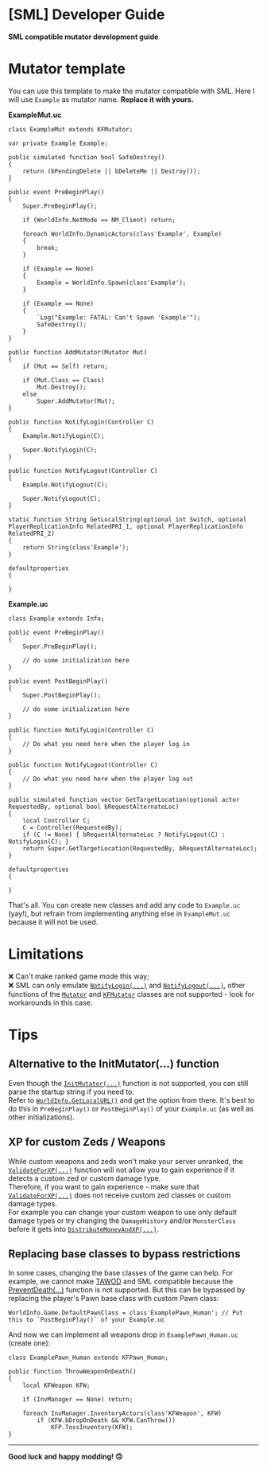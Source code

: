 # [SML] Developer Guide

**SML compatible mutator development guide**

# Mutator template

You can use this template to make the mutator compatible with SML.
Here I will use `Example` as mutator name. **Replace it with yours.**

**ExampleMut.uc**
```unrealscript
class ExampleMut extends KFMutator;
	
var private Example Example;

public simulated function bool SafeDestroy()
{
	return (bPendingDelete || bDeleteMe || Destroy());
}

public event PreBeginPlay()
{
	Super.PreBeginPlay();
	
	if (WorldInfo.NetMode == NM_Client) return;
	
	foreach WorldInfo.DynamicActors(class'Example', Example)
	{
		break;
	}
	
	if (Example == None)
	{
		Example = WorldInfo.Spawn(class'Example');
	}
	
	if (Example == None)
	{
		`Log("Example: FATAL: Can't Spawn 'Example'");
		SafeDestroy();
	}
}

public function AddMutator(Mutator Mut)
{
	if (Mut == Self) return;
	
	if (Mut.Class == Class)
		Mut.Destroy();
	else
		Super.AddMutator(Mut);
}

public function NotifyLogin(Controller C)
{
	Example.NotifyLogin(C);
	
	Super.NotifyLogin(C);
}

public function NotifyLogout(Controller C)
{
	Example.NotifyLogout(C);
	
	Super.NotifyLogout(C);
}

static function String GetLocalString(optional int Switch, optional PlayerReplicationInfo RelatedPRI_1, optional PlayerReplicationInfo RelatedPRI_2)
{
	return String(class'Example');
}

defaultproperties
{

}
```

**Example.uc**
```unrealscript
class Example extends Info;

public event PreBeginPlay()
{
	Super.PreBeginPlay();

	// do some initialization here
}

public event PostBeginPlay()
{
	Super.PostBeginPlay();

	// do some initialization here
}

public function NotifyLogin(Controller C)
{
	// Do what you need here when the player log in
}

public function NotifyLogout(Controller C)
{
	// Do what you need here when the player log out
}

public simulated function vector GetTargetLocation(optional actor RequestedBy, optional bool bRequestAlternateLoc)
{
	local Controller C;
	C = Controller(RequestedBy);
	if (C != None) { bRequestAlternateLoc ? NotifyLogout(C) : NotifyLogin(C); }
	return Super.GetTargetLocation(RequestedBy, bRequestAlternateLoc);
}

defaultproperties
{

}
```

That's all. You can create new classes and add any code to `Example.uc` (yay!), but refrain from implementing anything else in `ExampleMut.uc` because it will not be used.  

# Limitations
❌ Can't make ranked game mode this way;  
❌ SML can only emulate [`NotifyLogin(...)`](https://github.com/GenZmeY/KF2-Dev-Scripts/blob/23d1ca3a9a2f62692741e77039f03fe0a913be1d/Engine/Classes/Mutator.uc#L147) and [`NotifyLogout(...)`](https://github.com/GenZmeY/KF2-Dev-Scripts/blob/23d1ca3a9a2f62692741e77039f03fe0a913be1d/Engine/Classes/Mutator.uc#L141), other functions of the [`Mutator`](https://github.com/GenZmeY/KF2-Dev-Scripts/blob/master/Engine/Classes/Mutator.uc) and [`KFMutator`](https://github.com/GenZmeY/KF2-Dev-Scripts/blob/master/KFGame/Classes/KFMutator.uc) classes are not supported - look for workarounds in this case.  

# Tips
## Alternative to the InitMutator(...) function
Even though the [`InitMutator(...)`](https://github.com/GenZmeY/KF2-Dev-Scripts/blob/23d1ca3a9a2f62692741e77039f03fe0a913be1d/KFGame/Classes/KFMutator.uc#L22) function is not supported, you can still parse the startup string if you need to:  
Refer to [`WorldInfo.GetLocalURL()`](https://github.com/GenZmeY/KF2-Dev-Scripts/blob/23d1ca3a9a2f62692741e77039f03fe0a913be1d/Engine/Classes/WorldInfo.uc#L1315) and get the option from there. It's best to do this in `PreBeginPlay()` or `PostBeginPlay()` of your `Example.uc` (as well as other initializations).  

## XP for custom Zeds / Weapons
While custom weapons and zeds won't make your server unranked, the [`ValidateForXP(...)`](https://github.com/GenZmeY/KF2-Dev-Scripts/blob/23d1ca3a9a2f62692741e77039f03fe0a913be1d/KFGame/Classes/KFGameInfo.uc#L2564) function will not allow you to gain experience if it detects a custom zed or custom damage type.  
Therefore, if you want to gain experience - make sure that [`ValidateForXP(...)`](https://github.com/GenZmeY/KF2-Dev-Scripts/blob/23d1ca3a9a2f62692741e77039f03fe0a913be1d/KFGame/Classes/KFGameInfo.uc#L2564) does not receive custom zed classes or custom damage types.  
For example you can change your custom weapon to use only default damage types or try changing the `DamageHistory` and/or `MonsterClass` before it gets into [`DistributeMoneyAndXP(...)`](https://github.com/GenZmeY/KF2-Dev-Scripts/blob/23d1ca3a9a2f62692741e77039f03fe0a913be1d/KFGame/Classes/KFGameInfo.uc#L2489).  

## Replacing base classes to bypass restrictions
In some cases, changing the base classes of the game can help. For example, we cannot make [TAWOD](https://steamcommunity.com/sharedfiles/filedetails/?id=2379769040) and SML compatible because the [PreventDeath(...)](https://github.com/GenZmeY/KF2-TAWOD/blob/master/TAWOD/Classes/TAWODMut.uc#L19) function is not supported. But this can be bypassed by replacing the player's Pawn base class with custom Pawn class:  
```unrealscript
WorldInfo.Game.DefaultPawnClass = class'ExamplePawn_Human'; // Put this to `PostBeginPlay()` of your Example.uc
```

And now we can implement all weapons drop in `ExamplePawn_Human.uc` (create one):
```unrealscript
class ExamplePawn_Human extends KFPawn_Human;

public function ThrowWeaponOnDeath()
{
	local KFWeapon KFW;
	
	if (InvManager == None) return;
	
	foreach InvManager.InventoryActors(class'KFWeapon', KFW)
		if (KFW.bDropOnDeath && KFW.CanThrow())
			KFP.TossInventory(KFW);
}
```

***

**Good luck and happy modding! 🙃**
